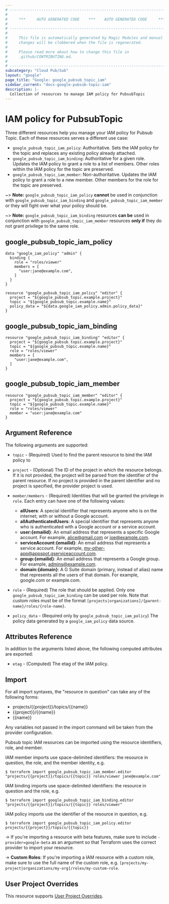 ```yaml
---
# ----------------------------------------------------------------------------
#
#     ***     AUTO GENERATED CODE    ***    AUTO GENERATED CODE     ***
#
# ----------------------------------------------------------------------------
#
#     This file is automatically generated by Magic Modules and manual
#     changes will be clobbered when the file is regenerated.
#
#     Please read more about how to change this file in
#     .github/CONTRIBUTING.md.
#
# ----------------------------------------------------------------------------
subcategory: "Cloud Pub/Sub"
layout: "google"
page_title: "Google: google_pubsub_topic_iam"
sidebar_current: "docs-google-pubsub-topic-iam"
description: |-
  Collection of resources to manage IAM policy for PubsubTopic
---
```


# IAM policy for PubsubTopic
Three different resources help you manage your IAM policy for Pubsub Topic. Each of these resources serves a different use case:

* `google_pubsub_topic_iam_policy`: Authoritative. Sets the IAM policy for the topic and replaces any existing policy already attached.
* `google_pubsub_topic_iam_binding`: Authoritative for a given role. Updates the IAM policy to grant a role to a list of members. Other roles within the IAM policy for the topic are preserved.
* `google_pubsub_topic_iam_member`: Non-authoritative. Updates the IAM policy to grant a role to a new member. Other members for the role for the topic are preserved.

~> **Note:** `google_pubsub_topic_iam_policy` **cannot** be used in conjunction with `google_pubsub_topic_iam_binding` and `google_pubsub_topic_iam_member` or they will fight over what your policy should be.

~> **Note:** `google_pubsub_topic_iam_binding` resources **can be** used in conjunction with `google_pubsub_topic_iam_member` resources **only if** they do not grant privilege to the same role.



## google\_pubsub\_topic\_iam\_policy

```hcl
data "google_iam_policy" "admin" {
  binding {
    role = "roles/viewer"
    members = [
      "user:jane@example.com",
    ]
  }
}

resource "google_pubsub_topic_iam_policy" "editor" {
  project = "${google_pubsub_topic.example.project}"
  topic = "${google_pubsub_topic.example.name}"
  policy_data = "${data.google_iam_policy.admin.policy_data}"
}
```

## google\_pubsub\_topic\_iam\_binding

```hcl
resource "google_pubsub_topic_iam_binding" "editor" {
  project = "${google_pubsub_topic.example.project}"
  topic = "${google_pubsub_topic.example.name}"
  role = "roles/viewer"
  members = [
    "user:jane@example.com",
  ]
}
```

## google\_pubsub\_topic\_iam\_member

```hcl
resource "google_pubsub_topic_iam_member" "editor" {
  project = "${google_pubsub_topic.example.project}"
  topic = "${google_pubsub_topic.example.name}"
  role = "roles/viewer"
  member = "user:jane@example.com"
}
```

## Argument Reference

The following arguments are supported:

* `topic` - (Required) Used to find the parent resource to bind the IAM policy to

* `project` - (Optional) The ID of the project in which the resource belongs.
    If it is not provided, the project will be parsed from the identifier of the parent resource. If no project is provided in the parent identifier and no project is specified, the provider project is used.

* `member/members` - (Required) Identities that will be granted the privilege in `role`.
  Each entry can have one of the following values:
  * **allUsers**: A special identifier that represents anyone who is on the internet; with or without a Google account.
  * **allAuthenticatedUsers**: A special identifier that represents anyone who is authenticated with a Google account or a service account.
  * **user:{emailid}**: An email address that represents a specific Google account. For example, alice@gmail.com or joe@example.com.
  * **serviceAccount:{emailid}**: An email address that represents a service account. For example, my-other-app@appspot.gserviceaccount.com.
  * **group:{emailid}**: An email address that represents a Google group. For example, admins@example.com.
  * **domain:{domain}**: A G Suite domain (primary, instead of alias) name that represents all the users of that domain. For example, google.com or example.com.

* `role` - (Required) The role that should be applied. Only one
    `google_pubsub_topic_iam_binding` can be used per role. Note that custom roles must be of the format
    `[projects|organizations]/{parent-name}/roles/{role-name}`.

* `policy_data` - (Required only by `google_pubsub_topic_iam_policy`) The policy data generated by
  a `google_iam_policy` data source.

## Attributes Reference

In addition to the arguments listed above, the following computed attributes are
exported:

* `etag` - (Computed) The etag of the IAM policy.

## Import

For all import syntaxes, the "resource in question" can take any of the following forms:

* projects/{{project}}/topics/{{name}}
* {{project}}/{{name}}
* {{name}}

Any variables not passed in the import command will be taken from the provider configuration.

Pubsub topic IAM resources can be imported using the resource identifiers, role, and member.

IAM member imports use space-delimited identifiers: the resource in question, the role, and the member identity, e.g.
```
$ terraform import google_pubsub_topic_iam_member.editor "projects/{{project}}/topics/{{topic}} roles/viewer jane@example.com"
```

IAM binding imports use space-delimited identifiers: the resource in question and the role, e.g.
```
$ terraform import google_pubsub_topic_iam_binding.editor "projects/{{project}}/topics/{{topic}} roles/viewer"
```

IAM policy imports use the identifier of the resource in question, e.g.
```
$ terraform import google_pubsub_topic_iam_policy.editor projects/{{project}}/topics/{{topic}}
```

-> If you're importing a resource with beta features, make sure to include `-provider=google-beta`
as an argument so that Terraform uses the correct provider to import your resource.

-> **Custom Roles**: If you're importing a IAM resource with a custom role, make sure to use the
 full name of the custom role, e.g. `[projects/my-project|organizations/my-org]/roles/my-custom-role`.

## User Project Overrides

This resource supports [User Project Overrides](https://www.terraform.io/docs/providers/google/guides/provider_reference.html#user_project_override).
